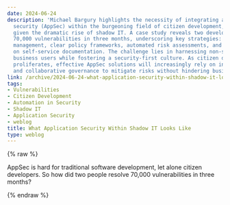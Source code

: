 ```yaml
---
date: 2024-06-24
description: 'Michael Bargury highlights the necessity of integrating application
  security (AppSec) within the burgeoning field of citizen development, particularly
  given the dramatic rise of shadow IT. A case study reveals two developers addressed
  70,000 vulnerabilities in three months, underscoring key strategies: thorough inventory
  management, clear policy frameworks, automated risk assessments, and an emphasis
  on self-service documentation. The challenge lies in harnessing non-security-savvy
  business users while fostering a security-first culture. As citizen development
  proliferates, effective AppSec solutions will increasingly rely on innovative automation
  and collaborative governance to mitigate risks without hindering business agility.'
link: /archive/2024-06-24-what-application-security-within-shadow-it-looks-like
tags:
- Vulnerabilities
- Citizen Development
- Automation in Security
- Shadow IT
- Application Security
- weblog
title: What Application Security Within Shadow IT Looks Like
type: weblog
---
```

{% raw %}

AppSec is hard for traditional software development, let alone citizen developers. So how did two people resolve 70,000 vulnerabilities in three months?

{% endraw %}
